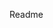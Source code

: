 Readme



<picture>
  <source media="(prefers-color-scheme: light)" srcset="https://www.loadbee.com/wp-content/uploads/2021/07/logo_nurschrift_loadbee-01.png">
</picture>
